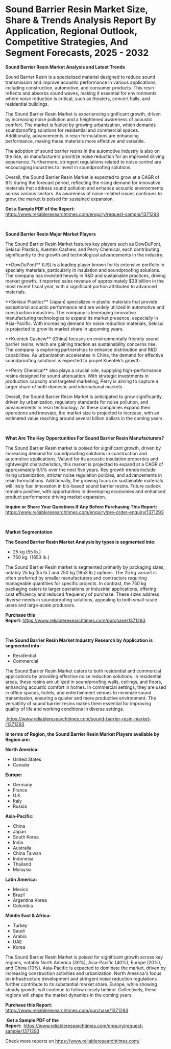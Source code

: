 <p><h1>Sound Barrier Resin Market Size, Share & Trends Analysis Report By Application, Regional Outlook, Competitive Strategies, And Segment Forecasts, 2025 - 2032</h1></p><p><strong>Sound Barrier Resin Market Analysis and Latest Trends</strong></p>
<p><p>Sound Barrier Resin is a specialized material designed to reduce sound transmission and improve acoustic performance in various applications, including construction, automotive, and consumer products. This resin reflects and absorbs sound waves, making it essential for environments where noise reduction is critical, such as theaters, concert halls, and residential buildings.</p><p>The Sound Barrier Resin Market is experiencing significant growth, driven by increasing noise pollution and a heightened awareness of acoustic comfort. The market is fueled by growing urbanization, which demands soundproofing solutions for residential and commercial spaces. Additionally, advancements in resin formulations are enhancing performance, making these materials more effective and versatile.</p><p>The adoption of sound barrier resins in the automotive industry is also on the rise, as manufacturers prioritize noise reduction for an improved driving experience. Furthermore, stringent regulations related to noise control are encouraging industries to invest in soundproofing solutions.</p><p>Overall, the Sound Barrier Resin Market is expected to grow at a CAGR of 8% during the forecast period, reflecting the rising demand for innovative materials that address sound pollution and enhance acoustic environments across various sectors. As awareness of noise-related issues continues to grow, the market is poised for sustained expansion.</p></p>
<p><strong>Get a Sample PDF of the Report:&nbsp;</strong> <a href="https://www.reliableresearchtimes.com/enquiry/request-sample/1371293?utm_campaign=3281&utm_medium=2&utm_source=Github&utm_content=ia&utm_term=22032025&utm_id=sound-barrier-resin">https://www.reliableresearchtimes.com/enquiry/request-sample/1371293</a></p>
<p>&nbsp;</p>
<p><strong>Sound Barrier Resin Major Market Players</strong></p>
<p><p>The Sound Barrier Resin Market features key players such as DowDuPont, Sekisui Plastics, Kuentek Cashew, and Perry Chemical, each contributing significantly to the growth and technological advancements in the industry.</p><p>**DowDuPont** (US) is a leading player known for its extensive portfolio in specialty materials, particularly in insulation and soundproofing solutions. The company has invested heavily in R&D and sustainable practices, driving market growth. It reported sales revenue of approximately $39 billion in the most recent fiscal year, with a significant portion attributed to advanced materials.</p><p>**Sekisui Plastics** (Japan) specializes in plastic materials that provide exceptional acoustic performance and are widely utilized in automotive and construction industries. The company is leveraging innovative manufacturing technologies to expand its market presence, especially in Asia-Pacific. With increasing demand for noise reduction materials, Sekisui is projected to grow its market share in upcoming years.</p><p>**Kuentek Cashew** (China) focuses on environmentally friendly sound barrier resins, which are gaining traction as sustainability concerns rise. The company is exploring partnerships to enhance distribution and R&D capabilities. As urbanization accelerates in China, the demand for effective soundproofing solutions is expected to propel Kuentek’s growth.</p><p>**Perry Chemical** also plays a crucial role, supplying high-performance resins designed for sound attenuation. With strategic investments in production capacity and targeted marketing, Perry is aiming to capture a larger share of both domestic and international markets.</p><p>Overall, the Sound Barrier Resin Market is anticipated to grow significantly, driven by urbanization, regulatory standards for noise pollution, and advancements in resin technology. As these companies expand their operations and innovate, the market size is projected to increase, with an estimated value reaching around several billion dollars in the coming years.</p></p>
<p>&nbsp;</p>
<p><strong>What Are The Key Opportunities For Sound Barrier Resin Manufacturers?</strong></p>
<p><p>The Sound Barrier Resin market is poised for significant growth, driven by increasing demand for soundproofing solutions in construction and automotive applications. Valued for its acoustic insulation properties and lightweight characteristics, this market is projected to expand at a CAGR of approximately 6.5% over the next five years. Key growth trends include rising urbanization, stricter noise regulation policies, and advancements in resin formulations. Additionally, the growing focus on sustainable materials will likely fuel innovation in bio-based sound barrier resins. Future outlook remains positive, with opportunities in developing economies and enhanced product performance driving market expansion.</p></p>
<p><strong>Inquire or Share Your Questions If Any Before Purchasing This Report:</strong> <a href="https://www.reliableresearchtimes.com/enquiry/pre-order-enquiry/1371293?utm_campaign=3281&utm_medium=2&utm_source=Github&utm_content=ia&utm_term=22032025&utm_id=sound-barrier-resin">https://www.reliableresearchtimes.com/enquiry/pre-order-enquiry/1371293</a></p>
<p>&nbsp;</p>
<p><strong>Market Segmentation</strong></p>
<p><strong>The Sound Barrier Resin Market Analysis by types is segmented into:</strong></p>
<p><ul><li>25 kg (55 lb.)</li><li>750 kg. (1653 lb.)</li></ul></p>
<p><p>The Sound Barrier Resin market is segmented primarily by packaging sizes, notably 25 kg (55 lb.) and 750 kg (1653 lb.) options. The 25 kg variant is often preferred by smaller manufacturers and contractors requiring manageable quantities for specific projects. In contrast, the 750 kg packaging caters to larger operations or industrial applications, offering cost efficiency and reduced frequency of purchase. These sizes address diverse needs in soundproofing solutions, appealing to both small-scale users and large-scale producers.</p></p>
<p><strong>Purchase this Report:&nbsp;</strong><a href="https://www.reliableresearchtimes.com/purchase/1371293?utm_campaign=3281&utm_medium=2&utm_source=Github&utm_content=ia&utm_term=22032025&utm_id=sound-barrier-resin">https://www.reliableresearchtimes.com/purchase/1371293</a></p>
<p>&nbsp;</p>
<p><strong>The Sound Barrier Resin Market Industry Research by Application is segmented into:</strong></p>
<p><ul><li>Residential</li><li>Commercial</li></ul></p>
<p><p>The Sound Barrier Resin Market caters to both residential and commercial applications by providing effective noise reduction solutions. In residential areas, these resins are utilized in soundproofing walls, ceilings, and floors, enhancing acoustic comfort in homes. In commercial settings, they are used in office spaces, hotels, and entertainment venues to minimize sound transmission, ensuring a quieter and more productive environment. The versatility of sound barrier resins makes them essential for improving quality of life and working conditions in diverse settings.</p></p>
<p><a href="https://www.reliableresearchtimes.com/sound-barrier-resin-market-r1371293?utm_campaign=3281&utm_medium=2&utm_source=Github&utm_content=ia&utm_term=22032025&utm_id=sound-barrier-resin">&nbsp;https://www.reliableresearchtimes.com/sound-barrier-resin-market-r1371293</a></p>
<p><strong>In terms of Region, the Sound Barrier Resin Market Players available by Region are:</strong></p>
<p>
    <p> <strong> North America: </strong>
        <ul>
            <li>United States</li>
            <li>Canada</li>
        </ul>
        </p> 
    <p> <strong> Europe: </strong>
        <ul>
            <li>Germany</li>
            <li>France</li>
            <li>U.K.</li>
            <li>Italy</li>
            <li>Russia</li>
        </ul>
        </p> 
    <p> <strong> Asia-Pacific: </strong>
        <ul>
            <li>China</li>
            <li>Japan</li>
            <li>South Korea</li>
            <li>India</li>
            <li>Australia</li>
            <li>China Taiwan</li>
            <li>Indonesia</li>
            <li>Thailand</li>
            <li>Malaysia</li>
        </ul>
        </p> 
    <p> <strong> Latin America: </strong>
        <ul>
            <li>Mexico</li>
            <li>Brazil</li>
            <li>Argentina Korea</li>
            <li>Colombia</li>
        </ul>
        </p> 
    <p> <strong> Middle East & Africa: </strong>
        <ul>
            <li>Turkey</li>
            <li>Saudi</li>
            <li>Arabia</li>
            <li>UAE</li>
            <li>Korea</li>
        </ul>
    </p>
    </p>
<p><p>The Sound Barrier Resin Market is poised for significant growth across key regions, notably North America (30%), Asia-Pacific (40%), Europe (20%), and China (10%). Asia-Pacific is expected to dominate the market, driven by increasing construction activities and urbanization. North America's focus on infrastructure development and stringent noise reduction regulations further contribute to its substantial market share. Europe, while showing steady growth, will continue to follow closely behind. Collectively, these regions will shape the market dynamics in the coming years.</p></p>
<p><strong>Purchase this Report: </strong><a href="https://www.reliableresearchtimes.com/purchase/1371293?utm_campaign=3281&utm_medium=2&utm_source=Github&utm_content=ia&utm_term=22032025&utm_id=sound-barrier-resin">https://www.reliableresearchtimes.com/purchase/1371293</a></p>
<p>&nbsp;<strong>Get a Sample PDF of the Report:&nbsp;&nbsp;</strong><a href="https://www.reliableresearchtimes.com/enquiry/request-sample/1371293?utm_campaign=3281&utm_medium=2&utm_source=Github&utm_content=ia&utm_term=22032025&utm_id=sound-barrier-resin">https://www.reliableresearchtimes.com/enquiry/request-sample/1371293</a></p>
<p><strong></strong></p>
<p>Check more reports on <a href="https://www.reliableresearchtimes.com/?utm_campaign=3281&utm_medium=2&utm_source=Github&utm_content=ia&utm_term=22032025&utm_id=sound-barrier-resin">https://www.reliableresearchtimes.com/</a></p>